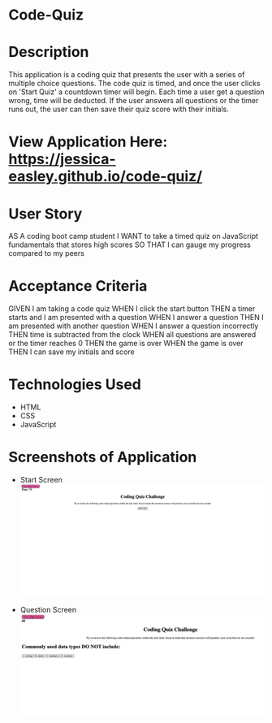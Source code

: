 # Code-Quiz

# Description
This application is a coding quiz that presents the user with a series of multiple choice questions. The code quiz is timed, and once the user clicks on 'Start Quiz' a countdown timer will begin. Each time a user get a question wrong, time will be deducted. If the user answers all questions or the timer runs out, the user can then save their quiz score with their initials.

# View Application Here: https://jessica-easley.github.io/code-quiz/

# User Story
AS A coding boot camp student
I WANT to take a timed quiz on JavaScript fundamentals that stores high scores
SO THAT I can gauge my progress compared to my peers

# Acceptance Criteria
GIVEN I am taking a code quiz
WHEN I click the start button
THEN a timer starts and I am presented with a question
WHEN I answer a question
THEN I am presented with another question
WHEN I answer a question incorrectly
THEN time is subtracted from the clock
WHEN all questions are answered or the timer reaches 0
THEN the game is over
WHEN the game is over
THEN I can save my initials and score

# Technologies Used
 * HTML
 * CSS 
 * JavaScript

# Screenshots of Application

* Start Screen 
![Homepage of Application](Assets/images/quiz-start.png)

* Question Screen
![Quiz Question](Assets/images/quiz-question.png)
